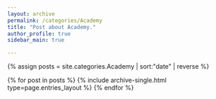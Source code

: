 ```yaml
---
layout: archive
permalink: /categories/Academy
title: "Post about Academy."
author_profile: true
sidebar_main: true

---
```


{% assign posts = site.categories.Academy | sort:"date" | reverse %}

{% for post in posts %}
  {% include archive-single.html type=page.entries_layout %}
{% endfor %}



